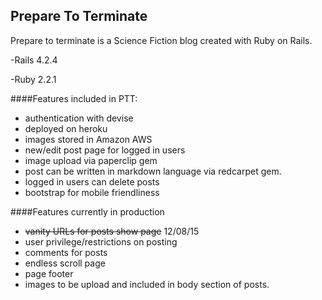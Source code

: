 ## Prepare To Terminate
Prepare to terminate is a Science Fiction blog created with Ruby on Rails.

-Rails 4.2.4

-Ruby 2.2.1

####Features included in PTT:
- authentication with devise 
- deployed on heroku
- images stored in Amazon AWS 
- new/edit post page for logged in users
- image upload via paperclip gem
- post can be written in markdown language via redcarpet gem. 
- logged in users can delete posts
- bootstrap for mobile friendliness

####Features currently in production
-  ~~vanity URLs for posts show page~~ 12/08/15
- user privilege/restrictions on posting
- comments for posts
- endless scroll page
- page footer
- images to be upload and included in body section of posts. 
